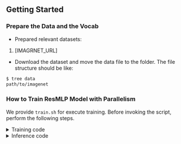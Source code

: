 ## Getting Started
### Prepare the Data and the Vocab

- Prepared relevant datasets:

1. [IMAGRNET_URL]

- Download the dataset and move the data file to the folder. The file structure should be like:
```bash
$ tree data
path/to/imagenet
```
### How to Train ResMLP Model with Parallelism

We provide `train.sh` for execute training. Before invoking the script, perform the following steps.
<details>
<summary>Training code</summary>
We take the ResMLP as an example to show how to train the model.

```Shell
bash train.sh
```
</details>
<details>
<summary>Inference code</summary>
We take the ResMLP as an example to show how to test the model.

```Shell
bash infer.sh
```
</details>

